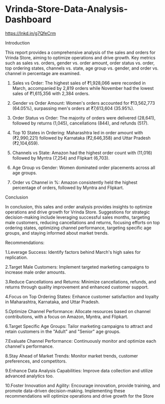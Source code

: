 # Vrinda-Store-Data-Analysis-Dashboard
https://lnkd.in/g7QfeCrm

Introduction

This report provides a comprehensive analysis of the sales and orders for Vrinda Store, aiming to optimize operations and drive growth. Key metrics such as sales vs. orders, gender vs. order amount, order status vs. order, top ordering states, channels vs. state, age group vs. gender, and order vs. channel in percentage are examined.

1. Sales vs Order:
The highest sales of ₹1,928,066 were recorded in March, accompanied by 2,819 orders while November had the lowest sales of ₹1,615,356 with 2,384 orders.

2. Gender vs Order Amount:
Women's orders accounted for ₹13,562,773 (64.05%), surpassing men's orders at ₹7,613,604 (35.95%).

3. Order Status vs Order:
The majority of orders were delivered (28,641), followed by returns (1,045), cancellations (844), and refunds (517).

4. Top 10 States in Ordering:
Maharashtra led in order amount with (₹2,990,221) followed by Karnataka (₹2,646,358) and Uttar Pradesh (₹2,104,659).

5. Channels vs State:
Amazon had the highest order count with (11,016) followed by Myntra (7,254) and Flipkart (6,703).

6. Age Group vs Gender:
Women dominated order placements across all age groups.

7. Order vs Channel in %:
Amazon consistently held the highest percentage of orders, followed by Myntra and Flipkart.

Conclusion

In conclusion, this sales and order analysis provides insights to optimize operations and drive growth for Vrinda Store. Suggestions for strategic decision-making include leveraging successful sales months, targeting male customers, reducing cancellations and returns, focusing efforts on top ordering states, optimizing channel performance, targeting specific age groups, and staying informed about market trends.

Recommendations:

1.Leverage Success: Identify factors behind March's high sales for replication.

2.Target Male Customers: Implement targeted marketing campaigns to increase male order amounts.

3.Reduce Cancellations and Returns: Minimize cancellations, refunds, and returns through quality improvement and enhanced customer support.

4.Focus on Top Ordering States: Enhance customer satisfaction and loyalty in Maharashtra, Karnataka, and Uttar Pradesh.

5.Optimize Channel Performance: Allocate resources based on channel contributions, with a focus on Amazon, Myntra, and Flipkart.

6.Target Specific Age Groups: Tailor marketing campaigns to attract and retain customers in the "Adult" and "Senior" age groups.

7.Evaluate Channel Performance: Continuously monitor and optimize each channel's performance.

8.Stay Ahead of Market Trends: Monitor market trends, customer preferences, and competitors.

9.Enhance Data Analysis Capabilities: Improve data collection and utilize advanced analytics too.

10.Foster Innovation and Agility: Encourage innovation, provide training, and promote data-driven decision-making. Implementing these recommendations will optimize operations and drive growth for the Store
